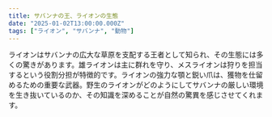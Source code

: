 ```yaml
---
title: サバンナの王、ライオンの生態
date: "2025-01-02T13:00:00.000Z"
tags: ["ライオン", "サバンナ", "動物"]
---
```


ライオンはサバンナの広大な草原を支配する王者として知られ、その生態には多くの驚きがあります。雄ライオンは主に群れを守り、メスライオンは狩りを担当するという役割分担が特徴的です。ライオンの強力な顎と鋭い爪は、獲物を仕留めるための重要な武器。野生のライオンがどのようにしてサバンナの厳しい環境を生き抜いているのか、その知識を深めることが自然の驚異を感じさせてくれます。
